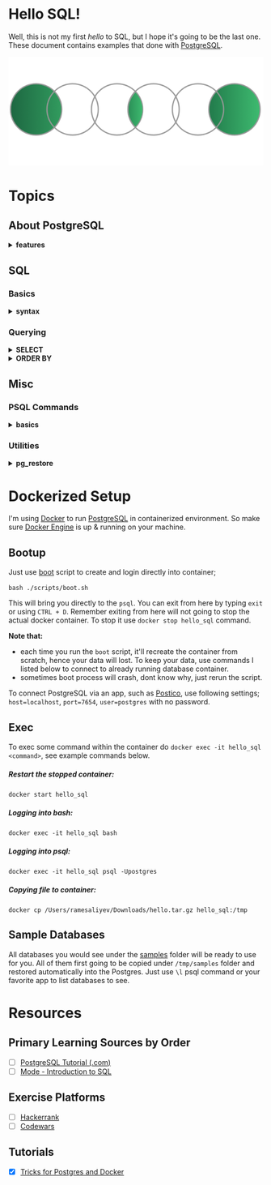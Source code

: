 # Hello SQL!

Well, this is not my first *hello* to SQL, but I hope it's going to be the last one.<br>
These document contains examples that done with [PostgreSQL](https://www.postgresql.org/).

![SQL Join Diagrams](./assets/sql_joins.png)

# Topics

## About PostgreSQL

<details><summary><strong>features</strong></summary><br>

- User-defined types
- Table inheritance
- Sophisticated locking mechanism
- Foreign key referential integrity
- Views, rules, subquery
- Nested transactions (savepoints)
- Multi-version concurrency control (MVCC)
- Asynchronous replication
- Tablespaces
- Point-in-time recovery

</details>

## SQL

### Basics

<details><summary><strong>syntax</strong></summary><br>

- SQL language is **case insensitive**. By convention, SQL keywords are used in uppercase to make the code easier to read.
- You may notice semicolons (;) at the end of the SQL queries. The semicolon is not a part of the SQL statement. It is used to signal PostgreSQL the end of an SQL statement. The semicolon is also used to separate two SQL statements.

</details>

### Querying

<details><summary><strong>SELECT</strong></summary><br>

**`SELECT`** is being used to query data from tables.

##### Clauses:
- **`DISTINCT`**
  - select distinct rows
- **`ORDER BY`**
  - sort rows
- **`WHERE`**
  - filter rows
- **`LIMIT`** or **`FETCH`**
  - select a subset of rows
- **`GROUP BY`**
  - group rows into groups
- **`HAVING`**
  - filter groups
- **`INNER JOIN`**, **`LEFT JOIN`**, **`FULL OUTER JOIN`**, **`CROSS JOIN`**
  - join with other tables
- **`UNION`**, **`INTERSECT`**, **`EXCEPT`**
  - perform set operations

##### Syntax:

    SELECT
      <select_list>
    FROM
      <table_name>;

- `select_list`
  - can be a column or comma to separated list of columns
  - can contain expressions or literal values
  - `*` = select data from all the columns
    - it is not a good practice to use the asterisk because it will effect the size of data retrieved from database and may cause slowness.
    - it is a good practice to specify the column names explicitly
    - use the asterisk (*) shorthand only for the ad-hoc queries to examine the data

##### Examples:

    SELECT first_name FROM customer;

    SELECT first_name, last_name, email FROM customer;

    SELECT * FROM customer;

column alias

    SELECT first_name as name FROM customer;

    SELECT 5 * 3 AS result;

concatenation operator

    SELECT first_name || ' ' || last_name AS email FROM customer;

</details>
<details><summary><strong>ORDER BY</strong></summary><br>

**`ORDER BY`** is being used to sort the result set returned from the `SELECT` statement



</details>

## Misc

### PSQL Commands

<details><summary><strong>basics</strong></summary><br>

  - **`\?`** show help for psql commands
  - **`\l`** list databases
  - **`\h`** list available SQL commands
  - **`\h [NAME]`** help on syntax of SQL command

</details>

### Utilities

<details><summary><strong>pg_restore</strong></summary><br>

`pg_restore` restores a PostgreSQL database from an archive created by pg_dump.

To restore from a `.tar.gz` file, copy your file under the `/tmp` folder, and then;

    # extract the tar.gz
    tar xvzf hello.tar.gz

    # remember to create database
    CREATE DATABASE hello;

    # restore the database
    pg_restore -cv -U postgres -d hello /tmp/hello

</details>

# Dockerized Setup

I'm using [Docker](https://www.docker.com/) to run [PostgreSQL](https://www.postgresql.org/) in containerized environment. So make sure [Docker Engine](https://docs.docker.com/engine/install/) is up & running on your machine.

## Bootup

Just use [boot](./scripts/boot.sh) script to create and login directly into container;

    bash ./scripts/boot.sh

This will bring you directly to the `psql`. You can exit from here by typing `exit` or using `CTRL + D`. Remember exiting from here will not going to stop the actual docker container. To stop it use `docker stop hello_sql` command.

**Note that:**
- each time you run the `boot` script, it'll recreate the container from scratch, hence your data will lost. To keep your data, use commands I listed below to connect to already running database container.
- sometimes boot process will crash, dont know why, just rerun the script.

To connect PostgreSQL via an app, such as [Postico](https://eggerapps.at/postico/), use following settings; `host=localhost`, `port=7654`, `user=postgres` with no password.

## Exec

To exec some command within the container do `docker exec -it hello_sql <command>`, see example commands below.

##### Restart the stopped container:

    docker start hello_sql

##### Logging into bash:

    docker exec -it hello_sql bash

##### Logging into psql:

    docker exec -it hello_sql psql -Upostgres

##### Copying file to container:

    docker cp /Users/ramesaliyev/Downloads/hello.tar.gz hello_sql:/tmp

## Sample Databases

All databases you would see under the [samples](./samples/) folder will be ready to use for you. All of them first going to be copied under `/tmp/samples` folder and restored automatically into the Postgres. Just use `\l` psql command or your favorite app to list databases to see.

# Resources

## Primary Learning Sources by Order
- [ ] [PostgreSQL Tutorial (.com)](https://www.postgresqltutorial.com/)
- [ ] [Mode - Introduction to SQL](https://mode.com/sql-tutorial/introduction-to-sql/)

## Exercise Platforms
- [ ] [Hackerrank](https://www.hackerrank.com/domains/sql)
- [ ] [Codewars](https://www.codewars.com/)

## Tutorials
- [x] [Tricks for Postgres and Docker](https://martinheinz.dev/blog/3)